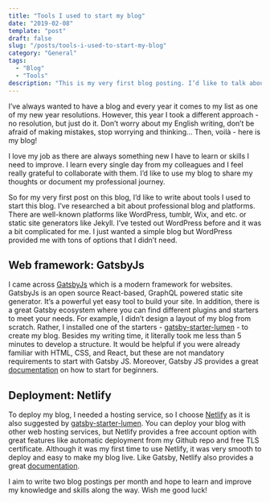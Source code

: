 ```yaml
---
title: "Tools I used to start my blog"
date: "2019-02-08"
template: "post"
draft: false
slug: "/posts/tools-i-used-to-start-my-blog"
category: "General"
tags:
  - "Blog"
  - "Tools"
description: "This is my very first blog posting. I’d like to talk about tools I used to start my blog."
---
```


I’ve always wanted to have a blog and every year it comes to my list as one of my new year resolutions. However, this year I took a different approach - no resolution, but just do it. Don’t worry about my English writing, don’t be afraid of making mistakes, stop worrying and thinking… Then, voilà - here is my blog!

I love my job as there are always something new I have to learn or skills I need to improve. I learn every single day from my colleagues and I feel really grateful to collaborate with them. I’d like to use my blog to share my thoughts or document my professional journey.

So for my very first post on this blog, I’d like to write about tools I used to start this blog. I’ve researched a bit about professional blog and platforms. There are well-known platforms like WordPress, tumblr, Wix, and etc. or static site generators like Jekyll. I’ve tested out WordPress before and it was a bit complicated for me. I just wanted a simple blog but WordPress provided me with tons of options that I didn’t need.

## Web framework: GatsbyJs

I came across <a href="https://www.gatsbyjs.org/">GatsbyJs</a> which is a modern framework for websites. GatsbyJs is an open source React-based, GraphQL powered static site generator. It’s a powerful yet easy tool to build your site. In addition, there is a great Gatsby ecosystem where you can find different plugins and starters to meet your needs. For example, I didn’t design a layout of my blog from scratch. Rather, I installed one of the starters - <a href="https://github.com/alxshelepenok/gatsby-starter-lumen">gatsby-starter-lumen</a> - to create my blog. Besides my writing time, it literally took me less than 5 minutes to develop a structure. It would be helpful if you were already familiar with HTML, CSS, and React, but these are not mandatory requirements to start with Gatsby JS. Moreover, Gatsby JS provides a great <a href="https://www.gatsbyjs.org/tutorial/part-zero/">documentation</a> on how to start for beginners.

## Deployment: Netlify

To deploy my blog, I needed a hosting service, so I choose <a href="https://www.netlify.com/">Netlify</a> as it is also suggested by <a href="https://github.com/alxshelepenok/gatsby-starter-lumen">gatsby-starter-lumen</a>. You can deploy your blog with other web hosting services, but Netlify provides a free account option with great features like automatic deployment from my Github repo and free TLS certificate. Although it was my first time to use Netlify, it was very smooth to deploy and easy to make my blog live. Like Gatsby, Netlify also provides a great <a href="https://www.netlify.com/docs/">documentation</a>.

I aim to write two blog postings per month and hope to learn and improve my knowledge and skills along the way. Wish me good luck!
